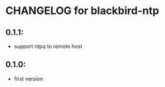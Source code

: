 # CHANGELOG for blackbird-ntp

## 0.1.1:

* support ntpq to remote host

## 0.1.0:

* first version
